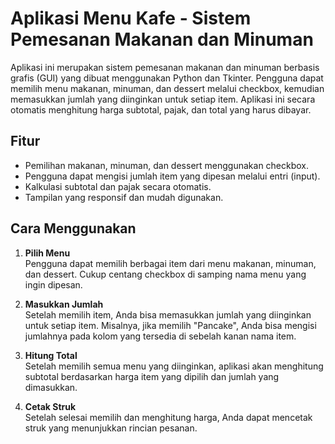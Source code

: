 # Aplikasi Menu Kafe - Sistem Pemesanan Makanan dan Minuman

Aplikasi ini merupakan sistem pemesanan makanan dan minuman berbasis grafis (GUI) yang dibuat menggunakan Python dan Tkinter. Pengguna dapat memilih menu makanan, minuman, dan dessert melalui checkbox, kemudian memasukkan jumlah yang diinginkan untuk setiap item. Aplikasi ini secara otomatis menghitung harga subtotal, pajak, dan total yang harus dibayar.

## Fitur

- Pemilihan makanan, minuman, dan dessert menggunakan checkbox.
- Pengguna dapat mengisi jumlah item yang dipesan melalui entri (input).
- Kalkulasi subtotal dan pajak secara otomatis.
- Tampilan yang responsif dan mudah digunakan.

## Cara Menggunakan

1. **Pilih Menu**  
   Pengguna dapat memilih berbagai item dari menu makanan, minuman, dan dessert. Cukup centang checkbox di samping nama menu yang ingin dipesan.

2. **Masukkan Jumlah**  
   Setelah memilih item, Anda bisa memasukkan jumlah yang diinginkan untuk setiap item. Misalnya, jika memilih "Pancake", Anda bisa mengisi jumlahnya pada kolom yang tersedia di sebelah kanan nama item.

3. **Hitung Total**  
   Setelah memilih semua menu yang diinginkan, aplikasi akan menghitung subtotal berdasarkan harga item yang dipilih dan jumlah yang dimasukkan.

4. **Cetak Struk**  
   Setelah selesai memilih dan menghitung harga, Anda dapat mencetak struk yang menunjukkan rincian pesanan.
